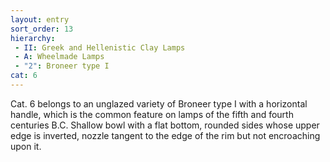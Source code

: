 ```yaml
---
layout: entry
sort_order: 13
hierarchy:
 - II: Greek and Hellenistic Clay Lamps
 - A: Wheelmade Lamps
 - "2": Broneer type I
cat: 6
---
```


Cat. 6 belongs to an unglazed variety of Broneer type I with a horizontal handle, which is the common feature on lamps of the fifth and fourth centuries B.C. Shallow bowl with a flat bottom, rounded sides whose upper edge is inverted, nozzle tangent to the edge of the rim but not encroaching upon it.
